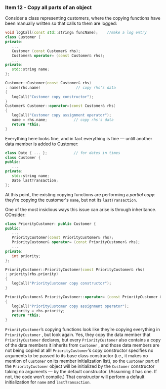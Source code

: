 ### Item 12 - Copy all parts of an object
Consider a class representing customers, where the copying functions have been manually written so that calls to them are logged:
```C++
void logCall(const std::string& funcName);    //make a log entry
class Customer {
private:
   ...
   Customer (const Customer& rhs);
   Customer& operator= (const Customer& rhs);
   ...
private:
   std::string name;
};

Customer::Customer(const Customer& rhs)
: name(rhs.name)                // copy rhs's data
{
   logCall("Customer copy constructor");
}
Customer& Customer::operator=(const Customer& rhs)
{
   logCall("Customer copy assignment operator");
   name = rhs.name;            // copy rhs's data
   return *this;
}
```
Everything here looks fine, and in fact everything is fine — untill another data member is added to Customer:
```C++
class Date { ... };            // for dates in times
class Customer {
public:
   ...
private:
   std::string name;
   Date lastTransaction;
};
```
At this point, the existing copying functions are performing a _partial copy_: they're copying the customer's `name`, but not its `lastTransaction`.

One of the most insidious ways this issue can arise is through inheritance. COnsider:
```C++
class PriorityCustomer: public Customer {
public:
   ...
   PriorityCustomer(const PriorityCustomer& rhs);
   PriorityCustomer& operator= (const PriorityCustomer& rhs);
   ...
private:
   int priority;
};

PriorityCustomer::PriorityCustomer(const PriorityCustomer& rhs)
: priority(rhs.priority)
{
   logCall("PriorityCustomer copy constructor");
}

PriorityCustomer& PriorityCustomer::operator= (const PriorityCustomer &rhs)
{
   logCall("PriorityCustomer copy assignment operator");
   priority = rhs.priority;
   return *this;
}
```
`PriorityCustomer`’s copying functions look like they’re copying everything in `PriorityCustomer` , but look again. Yes, they copy the data member that `PriorityCustomer` declares, but every `PriorityCustomer` also contains a copy of the data members it inherits from `Customer` , and those data members are not being copied at all! `PriorityCustomer`’s copy constructor specifies no arguments to be passed to its base class constructor (i.e., it makes no mention of `Customer` on its member initialization list), so the `Customer` part of the `PriorityCustomer` object will be
initialized by the `Customer` constructor taking no arguments — by the default constructor. (Assuming it has one. If not, the code won’t compile.) That constructor will perform a default initialization for `name` and `lastTransaction`.



